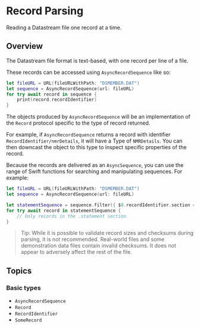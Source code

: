 # Record Parsing

Reading a Datastream file one record at a time.

## Overview

The Datastream file format is text-based, with one record per line of a file.

These records can be accessed using ``AsyncRecordSequence`` like so:

```swift
let fileURL = URL(fileURLWithPath: "DSMEMBER.DAT")
let sequence = AsyncRecordSequence(url: fileURL)
for try await record in sequence {
    print(record.recordIdentifier)
}
```

The objects produced by `AsyncRecordSequence` will be an implementation of the `Record` protocol specific to the type of record returned. 

For example, if `AsyncRecordSequence` returns a record with identifier ``RecordIdentifier/nmrDetails``, it will have a Type of ``NMRDetails``. You can then downcast the object to this type to inspect specific properties of the record.

Because the records are delivered as an `AsyncSequence`, you can use the range of Swift functions for searching and manipulating sequences. For example:

```swift
let fileURL = URL(fileURLWithPath: "DSMEMBER.DAT")
let sequence = AsyncRecordSequence(url: fileURL)

let statementSequence = sequence.filter({ $0.recordIdentifier.section == .statement })
for try await record in statementSequence {
    // Only records in the .statement section
}
```

> Tip: While it is possible to validate record sizes and checksums during parsing, it is not recommended. Real-world files and some demonstration data files contain invalid checksums. It does not appear to adversely affect the rest of the file.


## Topics

### Basic types

- ``AsyncRecordSequence``
- ``Record``
- ``RecordIdentifier``
- ``SomeRecord``
